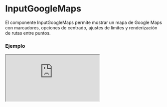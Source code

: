 # InputGoogleMaps

El componente InputGoogleMaps permite mostrar un mapa de Google Maps con marcadores, opciones de centrado, ajustes de límites y renderización de rutas entre puntos.

 

### Ejemplo

<iframe minHeightIframe="30dvh" src="https://fenextjs-component-storybook.vercel.app/iframe.html?args=&id=input-google-maps--index&viewMode=story" />

### Importación

Para importar el componente InputGoogleMaps, se puede hacer desde fenextjs

```tsx copy
import { InputGoogleMaps } from "fenextjs";
```

### Parámetros

| Parámetro | Tipo | Requerido | Default | Descripcion |
| --------- | ---- | --------- | ------- | ----------- |
| mapContainerStyle | object | no | \{ width: '100%', height: '100dvh' \} | Estilo CSS para el contenedor del mapa. |
| markers | MarkerProps[] | no | undefined | Lista de marcadores que se mostrarán en el mapa. |
| useLoadCenterWithMarker | boolean | no | true | Determina si el mapa debe centrarse automáticamente basándose en los marcadores proporcionados. |
| useLoadFitBoundsWithMarker | boolean | no | true | Determina si el mapa debe ajustar los límites para mostrar todos los marcadores. |
| useLoadDirectionsWithMarker | boolean | no | false | Determina si se debe renderizar una ruta (direcciones) entre los marcadores. |
| showDirectionsWaypoints | boolean | no | false | Muestra los puntos intermedios (waypoints) en la ruta cuando se renderiza la dirección. |
| center | \{ lat: number; lng: number; \} | no | \{ lat: 0, lng: 0 \} | Coordenadas para centrar el mapa inicialmente. |
| onBoundsChanged | (bounds: google.maps.LatLngBounds \| undefined) =\> void | no | undefined | Función que se ejecuta cuando los límites del mapa cambian. |

### Storybook

Para ver el storybook del componente lo puede hacer con este [link](https://fenextjs-component-storybook.vercel.app/?path=/story/input-google-maps--index)

### Usos

- Mapa básico con marcadores

```tsx copy

<InputGoogleMaps
    markers={[
        { position: { lat: 40.7128, lng: -74.0060 } }, // Nueva York
        { position: { lat: 34.0522, lng: -118.2437 } }, // Los Ángeles
    ]}
/>

```

- Mapa centrado en un punto específico

```tsx copy

<InputGoogleMaps
    center={{ lat: 51.5074, lng: -0.1278 }} // Londres
    useLoadCenterWithMarker={false}
/>

```

- Mapa con ajuste de límites automático

```tsx copy

<InputGoogleMaps
    markers={[
        { position: { lat: -33.8688, lng: 151.2093 } }, // Sídney
        { position: { lat: -37.8136, lng: 144.9631 } }, // Melbourne
    ]}
    useLoadFitBoundsWithMarker={true}
/>

```

- Mapa con ruta entre marcadores

```tsx copy

<InputGoogleMaps
    markers={[
        { position: { lat: 40.7128, lng: -74.0060 } }, // Nueva York
        { position: { lat: 41.8781, lng: -87.6298 } }, // Chicago
        { position: { lat: 34.0522, lng: -118.2437 } }, // Los Ángeles
    ]}
    useLoadDirectionsWithMarker={true}
    showDirectionsWaypoints={true}
/>

```

- Mapa con estilos personalizados

```tsx copy

<InputGoogleMaps
    markers={[{ position: { lat: 48.8566, lng: 2.3522 } }]} // París
    mapContainerStyle={{ width: '600px', height: '400px' }}
/>

```

